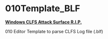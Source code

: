 # 010Template_BLF

[**Windows CLFS Attack Surface R.I.P.**](https://techcommunity.microsoft.com/t5/security-compliance-and-identity/security-mitigation-for-the-common-log-filesystem-clfs/ba-p/4224041#)

010 Editor Template to parse CLFS Log file (.blf)


